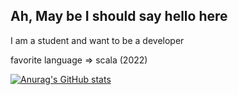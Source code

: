 ## Ah, May be I should say hello here

I am a student and want to be a developer

favorite language => scala   (2022)

[![Anurag's GitHub stats](https://github-readme-stats.vercel.app/api?username=Pigeon377)](https://github.com/anuraghazra/github-readme-stats)
  



